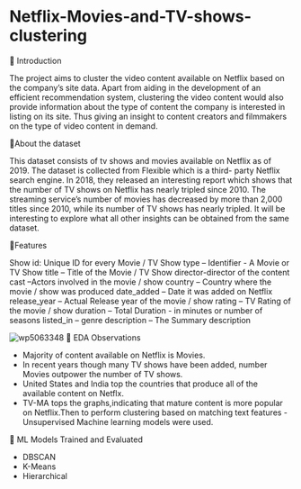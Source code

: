 # Netflix-Movies-and-TV-shows-clustering

📖 Introduction


The project aims to cluster the video content available on Netflix based on the company’s site data. Apart from aiding in the development of an efficient recommendation system, clustering the video content would also provide information about the type of content the company is interested in listing on its site. Thus giving an insight to content creators and filmmakers on the type of video content in demand.



📖About the dataset


This dataset consists of tv shows and movies available on Netflix as of 2019. The dataset is collected from Flexible which is a third- party Netflix search engine.
In 2018, they released an interesting report which shows that the number of TV shows on Netflix has nearly tripled since 2010. The streaming service’s number of movies has decreased by more than 2,000 titles since 2010, while its number of TV shows has nearly tripled. It will be interesting to explore what all other insights can be obtained from the same dataset.

📖Features 

Show id: Unique ID for every Movie / TV Show
type – Identifier - A Movie or TV Show title – Title of the Movie / TV Show director-director of the content
cast –Actors involved in the movie / show country – Country where the movie / show was produced
date_added – Date it was added on Netflix release_year – Actual Release year of the movie / show
rating – TV Rating of the movie / show duration – Total Duration - in minutes or number of seasons
listed_in – genre
description – The Summary description


![wp5063348](https://user-images.githubusercontent.com/80422212/200168358-cca94047-febc-409b-b137-340cb59b6e9f.jpg)
📖 EDA Observations

* Majority of content available on Netflix is Movies.
* In recent years though many TV shows have been added, number Movies outpower the number of TV shows.
* United States and India top the countries that produce all of the available content on Netflx.
* TV-MA tops the graphs,indicating that mature content is more popular on Netflix.Then to perform clustering based on matching text features - Unsupervised Machine learning models were used.





📖 ML Models Trained and Evaluated

* DBSCAN
* K-Means
* Hierarchical


